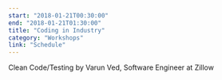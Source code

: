 ```yaml
---
start: "2018-01-21T00:30:00"
end: "2018-01-21T01:30:00"
title: "Coding in Industry"
category: "Workshops"
link: "Schedule"
---
```

Clean Code/Testing by Varun Ved, Software Engineer at Zillow
